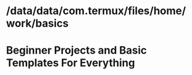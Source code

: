 # /data/data/com.termux/files/home/work/basics

# Beginner Projects and Basic Templates For Everything


